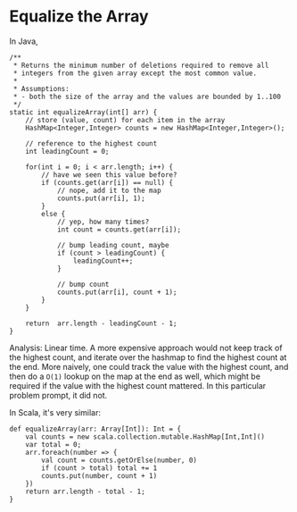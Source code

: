 # Equalize the Array

In Java,
```
/**
 * Returns the minimum number of deletions required to remove all
 * integers from the given array except the most common value.
 * 
 * Assumptions:
 * - both the size of the array and the values are bounded by 1..100
 */
static int equalizeArray(int[] arr) {
    // store (value, count) for each item in the array
    HashMap<Integer,Integer> counts = new HashMap<Integer,Integer>();

    // reference to the highest count
    int leadingCount = 0;

    for(int i = 0; i < arr.length; i++) {
        // have we seen this value before?
        if (counts.get(arr[i]) == null) {
            // nope, add it to the map
            counts.put(arr[i], 1);
        }
        else {
            // yep, how many times?
            int count = counts.get(arr[i]);

            // bump leading count, maybe
            if (count > leadingCount) {
                leadingCount++;
            }

            // bump count
            counts.put(arr[i], count + 1);
        }
    }

    return  arr.length - leadingCount - 1;
}
```

Analysis: Linear time. A more expensive approach would not keep track of the highest count, and iterate over the hashmap to find the highest count at the end. More naively, one could track the value with the highest count, and then do a `O(1)` lookup on the map at the end as well, which might be required if the value with the highest count mattered. In this particular problem prompt, it did not.


In Scala, it's very similar:
```
def equalizeArray(arr: Array[Int]): Int = {
    val counts = new scala.collection.mutable.HashMap[Int,Int]()
    var total = 0;
    arr.foreach(number => {
        val count = counts.getOrElse(number, 0)
        if (count > total) total += 1
        counts.put(number, count + 1)
    })
    return arr.length - total - 1;
}
```
